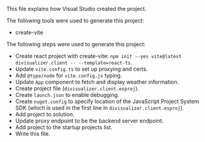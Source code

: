 This file explains how Visual Studio created the project.

The following tools were used to generate this project:
- create-vite

The following steps were used to generate this project:
- Create react project with create-vite: `npm init --yes vite@latest divisualizer.client -- --template=react-ts`.
- Update `vite.config.ts` to set up proxying and certs.
- Add `@type/node` for `vite.config.js` typing.
- Update `App` component to fetch and display weather information.
- Create project file (`divisualizer.client.esproj`).
- Create `launch.json` to enable debugging.
- Create `nuget.config` to specify location of the JavaScript Project System SDK (which is used in the first line in `divisualizer.client.esproj`).
- Add project to solution.
- Update proxy endpoint to be the backend server endpoint.
- Add project to the startup projects list.
- Write this file.
